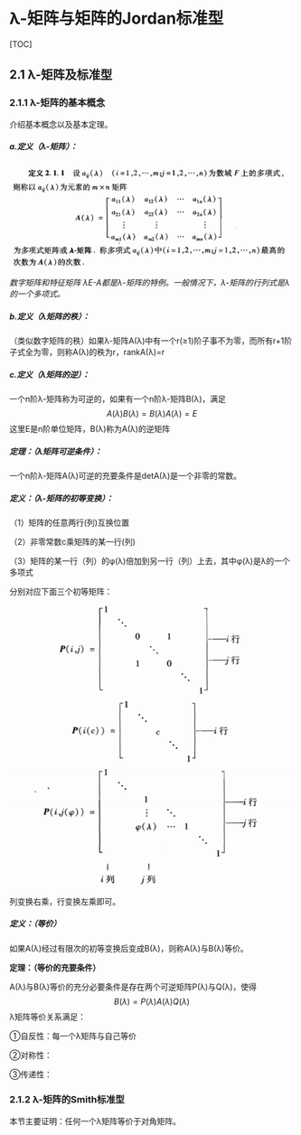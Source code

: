 # λ-矩阵与矩阵的Jordan标准型

[TOC]

## 2.1 λ-矩阵及标准型

### 2.1.1 λ-矩阵的基本概念

介绍基本概念以及基本定理。

##### a.定义（λ-矩阵）：

![1](img/1.png)

*数字矩阵和特征矩阵 λE-A都是λ-矩阵的特例。一般情况下，λ-矩阵的行列式是λ的一个多项式。*

##### b.定义（λ矩阵的秩）：

（类似数字矩阵的秩）如果λ-矩阵A(λ)中有一个r(≥1)阶子事不为零，而所有r+1阶子式全为零，则称A(λ)的秩为r，rankA(λ)=r

##### c.定义（λ矩阵的逆）：

一个n阶λ-矩阵称为可逆的，如果有一个n阶λ-矩阵B(λ)，满足
$$
A(λ)B(λ)=B(λ)A(λ)=E
$$
这里E是n阶单位矩阵，B(λ)称为A(λ)的逆矩阵

##### 定理：（λ矩阵可逆条件）：

一个n阶λ-矩阵A(λ)可逆的充要条件是detA(λ)是一个非零的常数。

##### 定义：（λ-矩阵的初等变换）：

（1）矩阵的任意两行(列)互换位置

（2）非零常数c乘矩阵的某一行(列)

（3）矩阵的某一行（列）的φ(λ)倍加到另一行（列）上去，其中φ(λ)是λ的一个多项式

分别对应下面三个初等矩阵：

![2](img/2.png)

列变换右乘，行变换左乘即可。

##### 定义：（等价）

如果A(λ)经过有限次的初等变换后变成B(λ)，则称A(λ)与B(λ)等价。

**定理：（等价的充要条件）**

A(λ)与B(λ)等价的充分必要条件是存在两个可逆矩阵P(λ)与Q(λ)，使得
$$
B(\lambda)=P(\lambda)A(\lambda)Q(\lambda)
$$
λ矩阵等价关系满足：

①自反性：每一个λ矩阵与自己等价

②对称性：

③传递性：

### 2.1.2 λ-矩阵的Smith标准型

本节主要证明：任何一个λ矩阵等价于对角矩阵。





